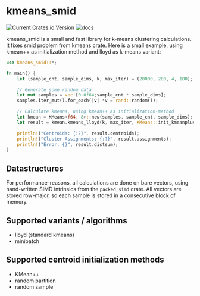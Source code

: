 # kmeans_smid
[![Current Crates.io Version](https://img.shields.io/crates/v/kmeans-smid.svg)](https://crates.io/crates/kmeans-smid)
[![docs](https://docs.rs/kmeans_smid/badge.svg)](https://docs.rs/kmeans_smid/latest/kmeans_smid/)

kmeans_smid is a small and fast library for k-means clustering calculations. It fixes smid problem from kmeans crate.
Here is a small example, using kmean++ as initialization method and lloyd as k-means variant:

```rust
use kmeans_smid::*;

fn main() {
    let (sample_cnt, sample_dims, k, max_iter) = (20000, 200, 4, 100);

    // Generate some random data
    let mut samples = vec![0.0f64;sample_cnt * sample_dims];
    samples.iter_mut().for_each(|v| *v = rand::random());

    // Calculate kmeans, using kmean++ as initialization-method
    let kmean = KMeans<f64, 8>::new(samples, sample_cnt, sample_dims);
    let result = kmean.kmeans_lloyd(k, max_iter, KMeans::init_kmeanplusplus, &KMeansConfig::default());

    println!("Centroids: {:?}", result.centroids);
    println!("Cluster-Assignments: {:?}", result.assignments);
    println!("Error: {}", result.distsum);
}
```


## Datastructures
For performance-reasons, all calculations are done on bare vectors, using hand-written SIMD intrinsics from the `packed_simd` crate. All vectors are stored row-major, so each sample is stored in a consecutive block of memory.

## Supported variants / algorithms
- lloyd (standard kmeans)
- minibatch

## Supported centroid initialization methods
- KMean++
- random partition
- random sample
